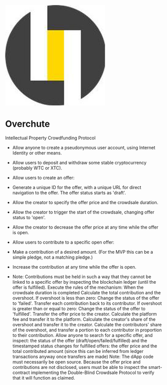 <img height=320 src="https://github.com/ferMartz/overchute/blob/main/overchute_logo.jpeg" />

# Overchute

Intellectual Property Crowdfunding Protocol

- Allow anyone to create a pseudonymous user account, using Internet Identity or other means.
- Allow users to deposit and withdraw some stable cryptocurrency (probably WTC or XTC).
- Allow users to create an offer:
- Generate a unique ID for the offer, with a unique URL for direct navigation to the offer. The offer status starts as 'draft'.
- Allow the creator to specify the offer price and the crowdsale duration.
- Allow the creator to trigger the start of the crowdsale, changing offer status to 'open'.
- Allow the creator to decrease the offer price at any time while the offer is open.
- Allow users to contribute to a specific open offer:
- Make a contribution of a desired amount. (For the MVP this can be a simple pledge, not a matching pledge.)
- Increase the contribution at any time while the offer is open.

- Note: Contributions must be held in such a way that they cannot be linked to a specific offer by inspecting the blockchain ledger (until the offer is fulfilled).
  Execute the rules of the mechanism:
  When the crowdsale duration is completed
  Calculate the total contribution and the overshoot.
  If overshoot is less than zero:
  Change the status of the offer to 'failed'.
  Transfer each contribution back to its contributor.
  If overshoot is greater than or equal to zero:
  Change the status of the offer to 'fulfilled'.
  Transfer the offer price to the creator.
  Calculate the platform fee and transfer it to the platform.
  Calculate the creator's share of the overshoot and transfer it to the creator.
  Calculate the contributors' share of the overshoot, and transfer a portion to each contributor in proportion to their contribution.
  Allow anyone to search for a specific offer, and inspect:
  the status of the offer (draft/open/failed/fulfilled) and the timestamped status changes
  for fulfilled offers: the offer price and the total contributed amount (since this can be inferred from ledger transactions anyway once transfers are made)
  Note: The dApp code must necessarily be open source. Because the offer price and contributions are not disclosed, users must be able to inspect the smart-contract implementing the Double-Blind Crowdsale Protocol to verify that it will function as claimed.
